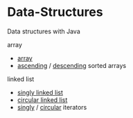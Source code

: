 # Data-Structures
Data structures with Java  

array
- [array](/array/Array.java)
- [ascending](/array/AscendingSortedArray.java) / [descending](/array/DescendingSortedArray.java) sorted arrays

linked list
- [singly linked list](/linked_list/LinkedList.java)
- [circular linked list](/linked_list/CircularLinkedList.java)
- [singly](/linked_list/Iterator.java) / [circular](/linked_list/CircularIterator.java) iterators
